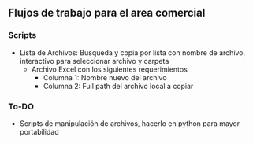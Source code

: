## Flujos de trabajo para el area comercial
### Scripts
- Lista de Archivos: Busqueda y copia por lista con nombre de archivo, interactivo para seleccionar archivo y carpeta
    - Archivo Excel con los siguientes requerimientos
        - Columna 1: Nombre nuevo del archivo
        - Columna 2: Full path del archivo local a copiar
     
### To-DO
- Scripts de manipulación de archivos, hacerlo en python para mayor portabilidad
